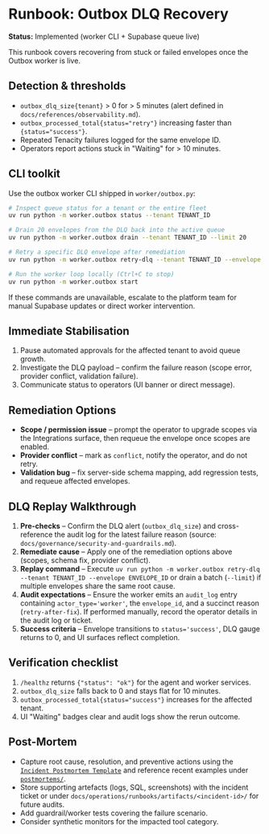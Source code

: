 # Runbook: Outbox DLQ Recovery

**Status:** Implemented (worker CLI + Supabase queue live)

This runbook covers recovering from stuck or failed envelopes once the Outbox worker is
live.

## Detection & thresholds

- `outbox_dlq_size{tenant}` > 0 for > 5 minutes (alert defined in
  `docs/references/observability.md`).
- `outbox_processed_total{status="retry"}` increasing faster than
  `{status="success"}`.
- Repeated Tenacity failures logged for the same envelope ID.
- Operators report actions stuck in "Waiting" for > 10 minutes.

## CLI toolkit

Use the outbox worker CLI shipped in `worker/outbox.py`:

```bash
# Inspect queue status for a tenant or the entire fleet
uv run python -m worker.outbox status --tenant TENANT_ID

# Drain 20 envelopes from the DLQ back into the active queue
uv run python -m worker.outbox drain --tenant TENANT_ID --limit 20

# Retry a specific DLQ envelope after remediation
uv run python -m worker.outbox retry-dlq --tenant TENANT_ID --envelope ENVELOPE_ID

# Run the worker loop locally (Ctrl+C to stop)
uv run python -m worker.outbox start
```

If these commands are unavailable, escalate to the platform team for manual Supabase
updates or direct worker intervention.

## Immediate Stabilisation

1. Pause automated approvals for the affected tenant to avoid queue growth.
2. Investigate the DLQ payload – confirm the failure reason (scope error, provider
   conflict, validation failure).
3. Communicate status to operators (UI banner or direct message).

## Remediation Options

- **Scope / permission issue** – prompt the operator to upgrade scopes via the
  Integrations surface, then requeue the envelope once scopes are enabled.
- **Provider conflict** – mark as `conflict`, notify the operator, and do not retry.
- **Validation bug** – fix server-side schema mapping, add regression tests, and requeue
  affected envelopes.

## DLQ Replay Walkthrough

1. **Pre-checks** – Confirm the DLQ alert (`outbox_dlq_size`) and cross-reference the
   audit log for the latest failure reason (source: `docs/governance/security-and-guardrails.md`).
2. **Remediate cause** – Apply one of the remediation options above (scopes, schema fix,
   provider conflict).
3. **Replay command** – Execute `uv run python -m worker.outbox retry-dlq --tenant TENANT_ID --envelope ENVELOPE_ID`
   or drain a batch (`--limit`) if multiple envelopes share the same root cause.
4. **Audit expectations** – Ensure the worker emits an `audit_log` entry containing
   `actor_type='worker'`, the `envelope_id`, and a succinct reason (`retry-after-fix`). If
   performed manually, record the operator details in the audit log or ticket.
5. **Success criteria** – Envelope transitions to `status='success'`, DLQ gauge returns
   to 0, and UI surfaces reflect completion.

## Verification checklist

1. `/healthz` returns `{"status": "ok"}` for the agent and worker services.
2. `outbox_dlq_size` falls back to 0 and stays flat for 10 minutes.
3. `outbox_processed_total{status="success"}` increases for the affected tenant.
4. UI "Waiting" badges clear and audit logs show the rerun outcome.

## Post-Mortem

- Capture root cause, resolution, and preventive actions using the
  [`Incident Postmortem Template`](incident-template.md) and reference recent
  examples under [`postmortems/`](postmortems/outbox-dlq-2025-09-18.md).
- Store supporting artefacts (logs, SQL, screenshots) with the incident ticket or under
  `docs/operations/runbooks/artifacts/<incident-id>/` for future audits.
- Add guardrail/worker tests covering the failure scenario.
- Consider synthetic monitors for the impacted tool category.
